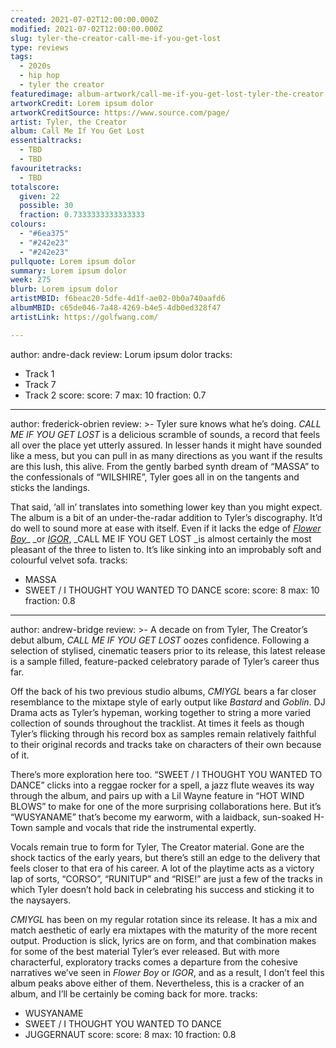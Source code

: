 ```yaml
---
created: 2021-07-02T12:00:00.000Z
modified: 2021-07-02T12:00:00.000Z
slug: tyler-the-creator-call-me-if-you-get-lost
type: reviews
tags:
  - 2020s
  - hip hop
  - tyler the creator
featuredimage: album-artwork/call-me-if-you-get-lost-tyler-the-creator.jpg
artworkCredit: Lorem ipsum dolor
artworkCreditSource: https://www.source.com/page/
artist: Tyler, the Creator
album: Call Me If You Get Lost
essentialtracks:
  - TBD
  - TBD
favouritetracks:
  - TBD
totalscore:
  given: 22
  possible: 30
  fraction: 0.7333333333333333
colours:
  - "#6ea375"
  - "#242e23"
  - "#242e23"
pullquote: Lorem ipsum dolor
summary: Lorem ipsum dolor
week: 275
blurb: Lorem ipsum dolor
artistMBID: f6beac20-5dfe-4d1f-ae02-0b0a740aafd6
albumMBID: c65de046-7a48-4269-b4e5-4db0ed328f47
artistLink: https://golfwang.com/

---
```

author: andre-dack
review: Lorum ipsum dolor
tracks:
  - Track 1
  - Track 7
  - Track 2
score:
  score: 7
  max: 10
  fraction: 0.7

---
author: frederick-obrien
review: >-
  Tyler sure knows what he’s doing. _CALL ME IF YOU GET LOST_ is a delicious scramble of sounds, a record that feels all over the place yet utterly assured. In lesser hands it might have sounded like a mess, but you can pull in as many directions as you want if the results are this lush, this alive. From the gently barbed synth dream of “MASSA” to the confessionals of “WILSHIRE”, Tyler goes all in on the tangents and sticks the landings.


  That said, ‘all in’ translates into something lower key than you might expect. The album is a bit of an under-the-radar addition to Tyler’s discography. It’d do well to sound more at ease with itself. Even if it lacks the edge of _[Flower Boy](/reviews/tyler-the-creator-flower-boy/)__ _or _[IGOR](/reviews/tyler-the-creator-igor/)_, _CALL ME IF YOU GET LOST _is almost certainly the most pleasant of the three to listen to. It’s like sinking into an improbably soft and colourful velvet sofa.
tracks:
  - MASSA
  - SWEET / I THOUGHT YOU WANTED TO DANCE
score:
  score: 8
  max: 10
  fraction: 0.8

---
author: andrew-bridge
review: >-
  A decade on from Tyler, The Creator’s debut album, _CALL ME IF YOU GET LOST_ oozes confidence. Following a selection of stylised, cinematic teasers prior to its release, this latest release is a sample filled, feature-packed celebratory parade of Tyler’s career thus far.


  Off the back of his two previous studio albums, _CMIYGL_ bears a far closer resemblance to the mixtape style of early output like _Bastard_ and _Goblin_. DJ Drama acts as Tyler’s hypeman, working together to string a more varied collection of sounds throughout the tracklist. At times it feels as though Tyler’s flicking through his record box as samples remain relatively faithful to their original records and tracks take on characters of their own because of it.


  There’s more exploration here too. “SWEET / I THOUGHT YOU WANTED TO DANCE” clicks into a reggae rocker for a spell, a jazz flute weaves its way through the album, and pairs up with a Lil Wayne feature in “HOT WIND BLOWS” to make for one of the more surprising collaborations here. But it’s “WUSYANAME” that’s become my earworm, with a laidback, sun-soaked H-Town sample and vocals that ride the instrumental expertly.


  Vocals remain true to form for Tyler, The Creator material. Gone are the shock tactics of the early years, but there’s still an edge to the delivery that feels closer to that era of his career. A lot of the playtime acts as a victory lap of sorts, “CORSO”, “RUNITUP” and “RISE!” are just a few of the tracks in which Tyler doesn’t hold back in celebrating his success and sticking it to the naysayers.


  _CMIYGL_ has been on my regular rotation since its release. It has a mix and match aesthetic of early era mixtapes with the maturity of the more recent output. Production is slick, lyrics are on form, and that combination makes for some of the best material Tyler’s ever released. But with more characterful, exploratory tracks comes a departure from the cohesive narratives we’ve seen in _Flower Boy_ or _IGOR_, and as a result, I don’t feel this album peaks above either of them. Nevertheless, this is a cracker of an album, and I’ll be certainly be coming back for more.
tracks:
  - WUSYANAME
  - SWEET / I THOUGHT YOU WANTED TO DANCE
  - JUGGERNAUT
score:
  score: 8
  max: 10
  fraction: 0.8
